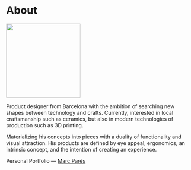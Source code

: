 # About

<img src="https://paresmarc.github.io/MDEF/images/mrcprs.jpg" width="200" height="200"/>


Product designer from Barcelona with the ambition of searching new shapes between technology and crafts. Currently, interested in local craftsmanship such as ceramics, but also in modern technologies of production such as 3D printing.

Materializing his concepts into pieces with a duality of functionality and visual attraction. His products are defined by eye appeal, ergonomics, an intrinsic concept, and the intention of creating an experience.


Personal Portfolio — [Marc Parés](https://paresmarc.com/)
